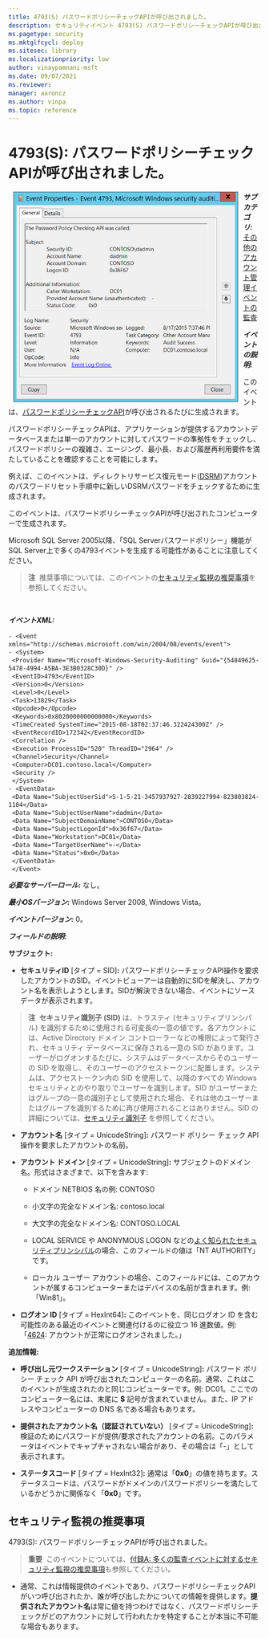 ```yaml
---
title: 4793(S) パスワードポリシーチェックAPIが呼び出されました。
description: セキュリティイベント 4793(S) パスワードポリシーチェックAPIが呼び出されました。について説明します。
ms.pagetype: security
ms.mktglfcycl: deploy
ms.sitesec: library
ms.localizationpriority: low
author: vinaypamnani-msft
ms.date: 09/07/2021
ms.reviewer: 
manager: aaroncz
ms.author: vinpa
ms.topic: reference
---
```


# 4793(S): パスワードポリシーチェックAPIが呼び出されました。

<img src="images/event-4793.png" alt="Event 4793 illustration" width="449" height="419" hspace="10" align="left" />

***サブカテゴリ:***&nbsp;[その他のアカウント管理イベントの監査](audit-other-account-management-events.md)

***イベントの説明:***

このイベントは、[パスワードポリシーチェックAPI](/windows/win32/api/lmaccess/nf-lmaccess-netvalidatepasswordpolicy)が呼び出されるたびに生成されます。

パスワードポリシーチェックAPIは、アプリケーションが提供するアカウントデータベースまたは単一のアカウントに対してパスワードの準拠性をチェックし、パスワードポリシーの複雑さ、エージング、最小長、および履歴再利用要件を満たしていることを確認することを可能にします。

例えば、このイベントは、ディレクトリサービス復元モード([DSRM](/archive/blogs/askds/ds-restore-mode-password-maintenance))アカウントのパスワードリセット手順中に新しいDSRMパスワードをチェックするために生成されます。

このイベントは、パスワードポリシーチェックAPIが呼び出されたコンピューターで生成されます。

Microsoft SQL Server 2005以降、「SQL Serverパスワードポリシー」機能がSQL Server上で多くの4793イベントを生成する可能性があることに注意してください。

> **注**&nbsp;&nbsp;推奨事項については、このイベントの[セキュリティ監視の推奨事項](#security-monitoring-recommendations)を参照してください。

<br clear="all">

***イベントXML:***
```
- <Event xmlns="http://schemas.microsoft.com/win/2004/08/events/event">
- <System>
 <Provider Name="Microsoft-Windows-Security-Auditing" Guid="{54849625-5478-4994-A5BA-3E3B0328C30D}" /> 
 <EventID>4793</EventID> 
 <Version>0</Version> 
 <Level>0</Level> 
 <Task>13829</Task> 
 <Opcode>0</Opcode> 
 <Keywords>0x8020000000000000</Keywords> 
 <TimeCreated SystemTime="2015-08-18T02:37:46.322424300Z" /> 
 <EventRecordID>172342</EventRecordID> 
 <Correlation /> 
 <Execution ProcessID="520" ThreadID="2964" /> 
 <Channel>Security</Channel> 
 <Computer>DC01.contoso.local</Computer> 
 <Security /> 
 </System>
- <EventData>
 <Data Name="SubjectUserSid">S-1-5-21-3457937927-2839227994-823803824-1104</Data> 
 <Data Name="SubjectUserName">dadmin</Data> 
 <Data Name="SubjectDomainName">CONTOSO</Data> 
 <Data Name="SubjectLogonId">0x36f67</Data> 
 <Data Name="Workstation">DC01</Data> 
 <Data Name="TargetUserName">-</Data> 
 <Data Name="Status">0x0</Data> 
 </EventData>
 </Event>

```

***必要なサーバーロール:*** なし。

***最小OSバージョン:*** Windows Server 2008, Windows Vista。

***イベントバージョン:*** 0。

***フィールドの説明:***

**サブジェクト:**

-   **セキュリティID** \[タイプ = SID\]**:** パスワードポリシーチェックAPI操作を要求したアカウントのSID。イベントビューアーは自動的にSIDを解決し、アカウント名を表示しようとします。SIDが解決できない場合、イベントにソースデータが表示されます。

> **注**&nbsp;&nbsp;**セキュリティ識別子 (SID)** は、トラスティ (セキュリティプリンシパル) を識別するために使用される可変長の一意の値です。各アカウントには、Active Directory ドメイン コントローラーなどの権限によって発行され、セキュリティ データベースに保存される一意の SID があります。ユーザーがログオンするたびに、システムはデータベースからそのユーザーの SID を取得し、そのユーザーのアクセストークンに配置します。システムは、アクセストークン内の SID を使用して、以降のすべての Windows セキュリティとのやり取りでユーザーを識別します。SID がユーザーまたはグループの一意の識別子として使用された場合、それは他のユーザーまたはグループを識別するために再び使用されることはありません。SID の詳細については、[セキュリティ識別子](/windows/access-protection/access-control/security-identifiers) を参照してください。

-   **アカウント名** \[タイプ = UnicodeString\]**:** パスワード ポリシー チェック API 操作を要求したアカウントの名前。

-   **アカウント ドメイン** \[タイプ = UnicodeString\]**:** サブジェクトのドメイン名。形式はさまざまで、以下を含みます:

    -   ドメイン NETBIOS 名の例: CONTOSO

    -   小文字の完全なドメイン名: contoso.local

    -   大文字の完全なドメイン名: CONTOSO.LOCAL

    -   LOCAL SERVICE や ANONYMOUS LOGON などの[よく知られたセキュリティプリンシパル](/windows/security/identity-protection/access-control/security-identifiers)の場合、このフィールドの値は「NT AUTHORITY」です。

    -   ローカル ユーザー アカウントの場合、このフィールドには、このアカウントが属するコンピューターまたはデバイスの名前が含まれます。例: 「Win81」。

-   **ログオン ID** \[タイプ = HexInt64\]**:** このイベントを、同じログオン ID を含む可能性のある最近のイベントと関連付けるのに役立つ 16 進数値。例: 「[4624](event-4624.md): アカウントが正常にログオンされました。」

**追加情報:**

-   **呼び出し元ワークステーション** \[タイプ = UnicodeString\]**:** パスワード ポリシー チェック API が呼び出されたコンピューターの名前。通常、これはこのイベントが生成されたのと同じコンピューターです。例: DC01。ここでのコンピューター名には、末尾に **$** 記号が含まれていません。また、IP アドレスやコンピューターの DNS 名である場合もあります。

-   **提供されたアカウント名（認証されていない）** \[タイプ = UnicodeString\]**:** 検証のためにパスワードが提供/要求されたアカウントの名前。このパラメータはイベントでキャプチャされない場合があり、その場合は「-」として表示されます。

-   **ステータスコード** \[タイプ = HexInt32\]**:** 通常は「**0x0**」の値を持ちます。ステータスコードは、パスワードがドメインのパスワードポリシーを満たしているかどうかに関係なく「**0x0**」です。

## セキュリティ監視の推奨事項

4793(S): パスワードポリシーチェックAPIが呼び出されました。

> **重要**&nbsp;&nbsp;このイベントについては、[付録A: 多くの監査イベントに対するセキュリティ監視の推奨事項](appendix-a-security-monitoring-recommendations-for-many-audit-events.md)も参照してください。

-   通常、これは情報提供のイベントであり、パスワードポリシーチェックAPIがいつ呼び出されたか、誰が呼び出したかについての情報を提供します。**提供されたアカウント名**は常に値を持つわけではなく、パスワードポリシーチェックがどのアカウントに対して行われたかを特定することが本当に不可能な場合もあります。
